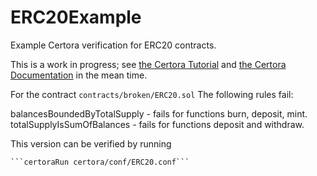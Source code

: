 # ERC20Example

Example Certora verification for ERC20 contracts.

This is a work in progress; see [the Certora Tutorial][tutorial] and
[the Certora Documentation][docs] in the mean time.

[tutorial]: https://github.com/Certora/Tutorials
[docs]: https://docs.certora.com/

For the contract `contracts/broken/ERC20.sol` 
The following rules fail:

balancesBoundedByTotalSupply - fails for functions burn, deposit, mint.
totalSupplyIsSumOfBalances - fails for functions deposit and withdraw.

This version can be verified by running

    ```certoraRun certora/conf/ERC20.conf```



